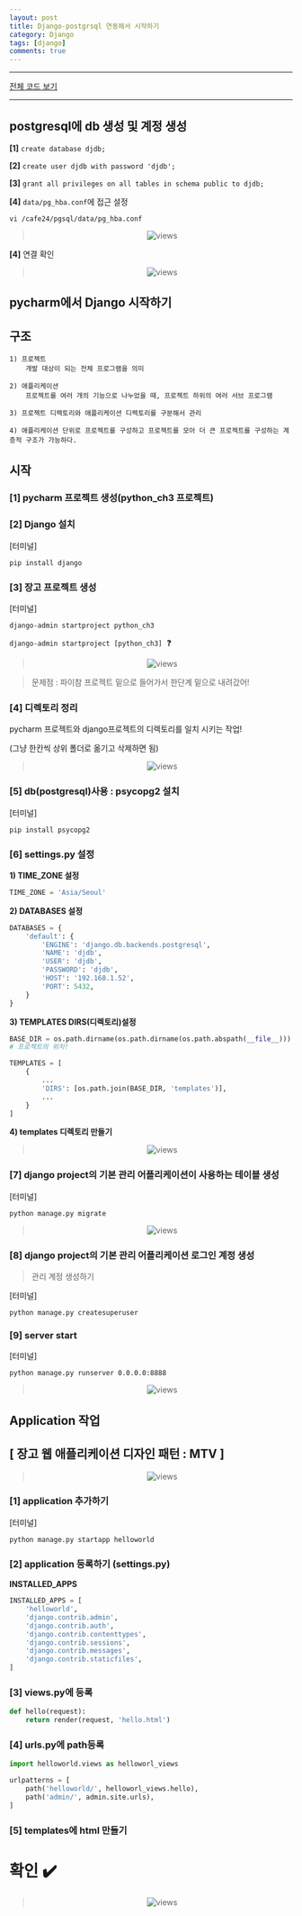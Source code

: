 ```yaml
---
layout: post
title: Django-postgrsql 연동해서 시작하기
category: Django
tags: [django]
comments: true
---
```


---



[전체 코드 보기](https://github.com/jungeunlee95/django-basic)



---

## **postgresql에 db 생성 및 계정 생성**

**[1]** `create database djdb;`

**[2]** `create user djdb with password 'djdb';`

**[3]** `grant all privileges on all tables in schema public to djdb;`



**[4]** `data/pg_hba.conf`에 접근 설정

`vi /cafe24/pgsql/data/pg_hba.conf`

> <center>
>  <figure>
>  <img src="/assets/post-img/django/11.png" alt="views">
>  <figcaption></figcaption>
>  </figure>
>  </center>





**[4]** 연결 확인

> <center>
>  <figure>
>  <img src="/assets/post-img/django/10.png" alt="views">
>  <figcaption></figcaption>
>  </figure>
>  </center>







## **pycharm에서 Django 시작하기**

## 구조 

```
1) 프로젝트 
	개발 대상이 되는 전체 프로그램을 의미
	
2) 애플리케이션
	프로젝트를 여러 개의 기능으로 나누었을 때, 프로젝트 하위의 여러 서브 프로그램
	
3) 프로젝트 디렉토리와 애플리케이션 디렉토리를 구분해서 관리

4) 애플리케이션 단위로 프로젝트를 구성하고 프로젝트를 모아 더 큰 프로젝트를 구성하는 계층적 구조가 가능하다.
```



## 시작 

### [1] pycharm 프로젝트 생성(python_ch3 프로젝트)



### [2]  Django 설치

[터미널]

```shell
pip install django
```



### [3] 장고 프로젝트 생성

[터미널]

```shell
django-admin startproject python_ch3
```

`django-admin startproject [python_ch3]` ​ :question:

> <center>
>  <figure>
>  <img src="/assets/post-img/django/3.png" alt="views">
>  <figcaption></figcaption>
>  </figure>
>  </center>

> 문제점 : 파이참 프로젝트 밑으로 들어가서 한단계 밑으로 내려갔어!
>



### [4] 디렉토리 정리

pycharm 프로젝트와 django프로젝트의 디렉토리를 일치 시키는 작업!

(그냥 한칸씩 상위 폴더로 옮기고 삭제하면 됨)



> <center>
>  <figure>
>  <img src="/assets/post-img/django/5.png" alt="views">
>  <figcaption></figcaption>
>  </figure>
>  </center>







### [5] db(postgresql)사용 : psycopg2 설치

[터미널]

```shell
pip install psycopg2
```



### [6] settings.py 설정

**1) TIME_ZONE 설정**

```python
TIME_ZONE = 'Asia/Seoul'
```

**2) DATABASES 설정**

```python
DATABASES = {
    'default': {
        'ENGINE': 'django.db.backends.postgresql',
        'NAME': 'djdb',
        'USER': 'djdb',
        'PASSWORD': 'djdb',
        'HOST': '192.168.1.52',
        'PORT': 5432,
    }
}
```

**3)  TEMPLATES DIRS(디렉토리)설정**

```python
BASE_DIR = os.path.dirname(os.path.dirname(os.path.abspath(__file__)))
# 프로젝트의 위치!

TEMPLATES = [
    {
        ...
        'DIRS': [os.path.join(BASE_DIR, 'templates')],
        ...
    }
]
```

**4) templates 디렉토리 만들기**

> <center>
>  <figure>
>  <img src="/assets/post-img/django/16.png" alt="views">
>  <figcaption></figcaption>
>  </figure>
>  </center>







### [7] django project의 기본 관리 어플리케이션이 사용하는 테이블 생성

[터미널]

```shell
python manage.py migrate
```

> <center>
>  <figure>
>  <img src="/assets/post-img/django/17.png" alt="views">
>  <figcaption></figcaption>
>  </figure>
>  </center>





### [8] django project의 기본 관리 어플리케이션 로그인 계정 생성 

> 관리 계정 생성하기

[터미널]

```shell
python manage.py createsuperuser 
```



### [9] server start

[터미널]

```shell
python manage.py runserver 0.0.0.0:8888
```

> <center>
>  <figure>
>  <img src="/assets/post-img/django/18.png" alt="views">
>  <figcaption></figcaption>
>  </figure>
>  </center>





## **Application 작업**

## [ 장고 웹 애플리케이션 디자인 패턴 : MTV ]

> <center>
>  <figure>
>  <img src="/assets/post-img/django/15.png" alt="views">
>  <figcaption></figcaption>
>  </figure>
>  </center>





### [1] application 추가하기

[터미널]

```shell
python manage.py startapp helloworld
```



### [2] application 등록하기 (settings.py)

**INSTALLED_APPS**

```python
INSTALLED_APPS = [
    'helloworld',
    'django.contrib.admin',
    'django.contrib.auth',
    'django.contrib.contenttypes',
    'django.contrib.sessions',
    'django.contrib.messages',
    'django.contrib.staticfiles',
]
```



### [3] views.py에 등록   

```python
def hello(request):
    return render(request, 'hello.html')
```



### [4] urls.py에 path등록  

```python
import helloworld.views as helloworl_views

urlpatterns = [
    path('helloworld/', helloworl_views.hello),
    path('admin/', admin.site.urls),
]
```



### [5] templates에 html 만들기  



# 확인 :heavy_check_mark:

> <center>
>  <figure>
>  <img src="/assets/post-img/django/20.png" alt="views">
>  <figcaption></figcaption>
>  </figure>
>  </center>



